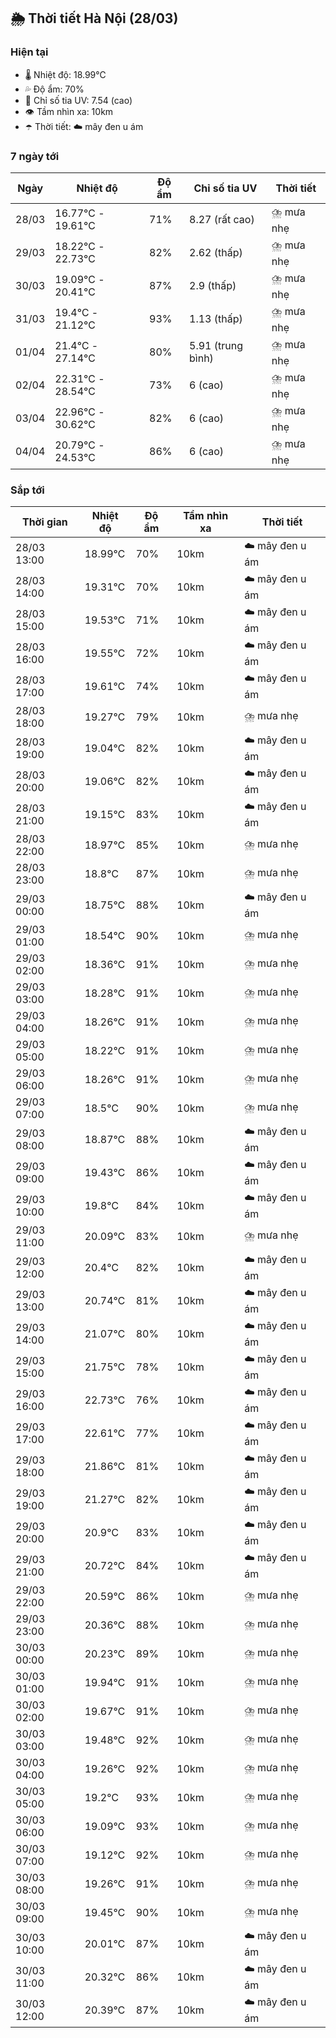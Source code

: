 ## 🌦️ Thời tiết Hà Nội (28/03)

### Hiện tại

- 🌡️ Nhiệt độ: 18.99℃
- 💦 Độ ẩm: 70%
- 🌟 Chỉ số tia UV: 7.54 (cao)
- 👁️ Tầm nhìn xa: 10km
- ☂️ Thời tiết: ☁️ mây đen u ám

### 7 ngày tới

| Ngày | Nhiệt độ | Độ ẩm | Chỉ số tia UV | Thời tiết |
| --- | --- | --- | --- | --- |
| 28/03 | 16.77℃ - 19.61℃ | 71% | 8.27 (rất cao) | ⛈️ mưa nhẹ |
| 29/03 | 18.22℃ - 22.73℃ | 82% | 2.62 (thấp) | ⛈️ mưa nhẹ |
| 30/03 | 19.09℃ - 20.41℃ | 87% | 2.9 (thấp) | ⛈️ mưa nhẹ |
| 31/03 | 19.4℃ - 21.12℃ | 93% | 1.13 (thấp) | ⛈️ mưa nhẹ |
| 01/04 | 21.4℃ - 27.14℃ | 80% | 5.91 (trung bình) | ⛈️ mưa nhẹ |
| 02/04 | 22.31℃ - 28.54℃ | 73% | 6 (cao) | ⛈️ mưa nhẹ |
| 03/04 | 22.96℃ - 30.62℃ | 82% | 6 (cao) | ⛈️ mưa nhẹ |
| 04/04 | 20.79℃ - 24.53℃ | 86% | 6 (cao) | ⛈️ mưa nhẹ |

### Sắp tới

| Thời gian | Nhiệt độ | Độ ẩm | Tầm nhìn xa | Thời tiết |
| --- | --- | --- | --- | --- |
| 28/03 13:00 | 18.99℃ | 70% | 10km | ☁️ mây đen u ám |
| 28/03 14:00 | 19.31℃ | 70% | 10km | ☁️ mây đen u ám |
| 28/03 15:00 | 19.53℃ | 71% | 10km | ☁️ mây đen u ám |
| 28/03 16:00 | 19.55℃ | 72% | 10km | ☁️ mây đen u ám |
| 28/03 17:00 | 19.61℃ | 74% | 10km | ☁️ mây đen u ám |
| 28/03 18:00 | 19.27℃ | 79% | 10km | ⛈️ mưa nhẹ |
| 28/03 19:00 | 19.04℃ | 82% | 10km | ☁️ mây đen u ám |
| 28/03 20:00 | 19.06℃ | 82% | 10km | ☁️ mây đen u ám |
| 28/03 21:00 | 19.15℃ | 83% | 10km | ☁️ mây đen u ám |
| 28/03 22:00 | 18.97℃ | 85% | 10km | ⛈️ mưa nhẹ |
| 28/03 23:00 | 18.8℃ | 87% | 10km | ⛈️ mưa nhẹ |
| 29/03 00:00 | 18.75℃ | 88% | 10km | ☁️ mây đen u ám |
| 29/03 01:00 | 18.54℃ | 90% | 10km | ⛈️ mưa nhẹ |
| 29/03 02:00 | 18.36℃ | 91% | 10km | ⛈️ mưa nhẹ |
| 29/03 03:00 | 18.28℃ | 91% | 10km | ⛈️ mưa nhẹ |
| 29/03 04:00 | 18.26℃ | 91% | 10km | ⛈️ mưa nhẹ |
| 29/03 05:00 | 18.22℃ | 91% | 10km | ⛈️ mưa nhẹ |
| 29/03 06:00 | 18.26℃ | 91% | 10km | ⛈️ mưa nhẹ |
| 29/03 07:00 | 18.5℃ | 90% | 10km | ⛈️ mưa nhẹ |
| 29/03 08:00 | 18.87℃ | 88% | 10km | ☁️ mây đen u ám |
| 29/03 09:00 | 19.43℃ | 86% | 10km | ☁️ mây đen u ám |
| 29/03 10:00 | 19.8℃ | 84% | 10km | ☁️ mây đen u ám |
| 29/03 11:00 | 20.09℃ | 83% | 10km | ⛈️ mưa nhẹ |
| 29/03 12:00 | 20.4℃ | 82% | 10km | ☁️ mây đen u ám |
| 29/03 13:00 | 20.74℃ | 81% | 10km | ☁️ mây đen u ám |
| 29/03 14:00 | 21.07℃ | 80% | 10km | ☁️ mây đen u ám |
| 29/03 15:00 | 21.75℃ | 78% | 10km | ☁️ mây đen u ám |
| 29/03 16:00 | 22.73℃ | 76% | 10km | ☁️ mây đen u ám |
| 29/03 17:00 | 22.61℃ | 77% | 10km | ☁️ mây đen u ám |
| 29/03 18:00 | 21.86℃ | 81% | 10km | ☁️ mây đen u ám |
| 29/03 19:00 | 21.27℃ | 82% | 10km | ☁️ mây đen u ám |
| 29/03 20:00 | 20.9℃ | 83% | 10km | ☁️ mây đen u ám |
| 29/03 21:00 | 20.72℃ | 84% | 10km | ☁️ mây đen u ám |
| 29/03 22:00 | 20.59℃ | 86% | 10km | ⛈️ mưa nhẹ |
| 29/03 23:00 | 20.36℃ | 88% | 10km | ⛈️ mưa nhẹ |
| 30/03 00:00 | 20.23℃ | 89% | 10km | ⛈️ mưa nhẹ |
| 30/03 01:00 | 19.94℃ | 91% | 10km | ⛈️ mưa nhẹ |
| 30/03 02:00 | 19.67℃ | 91% | 10km | ⛈️ mưa nhẹ |
| 30/03 03:00 | 19.48℃ | 92% | 10km | ⛈️ mưa nhẹ |
| 30/03 04:00 | 19.26℃ | 92% | 10km | ⛈️ mưa nhẹ |
| 30/03 05:00 | 19.2℃ | 93% | 10km | ⛈️ mưa nhẹ |
| 30/03 06:00 | 19.09℃ | 93% | 10km | ⛈️ mưa nhẹ |
| 30/03 07:00 | 19.12℃ | 92% | 10km | ⛈️ mưa nhẹ |
| 30/03 08:00 | 19.26℃ | 91% | 10km | ⛈️ mưa nhẹ |
| 30/03 09:00 | 19.45℃ | 90% | 10km | ⛈️ mưa nhẹ |
| 30/03 10:00 | 20.01℃ | 87% | 10km | ☁️ mây đen u ám |
| 30/03 11:00 | 20.32℃ | 86% | 10km | ☁️ mây đen u ám |
| 30/03 12:00 | 20.39℃ | 87% | 10km | ☁️ mây đen u ám |

